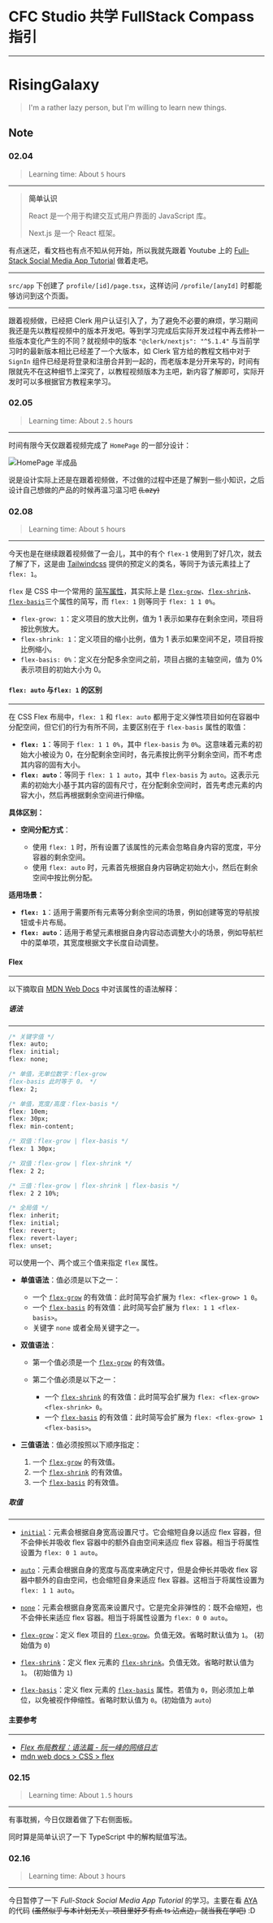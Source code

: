 # CFC Studio 共学 FullStack Compass 指引

---

# RisingGalaxy

> I'm a rather lazy person, but I'm willing to learn new things.

## Note

<!-- Content_START -->

### 02.04

> Learning time: About `5` hours

---

> **简单认识**
>
> React 是一个用于构建交互式用户界面的 JavaScript 库。
>
> Next.js 是一个 React 框架。

有点迷茫，看文档也有点不知从何开始，所以我就先跟着 Youtube 上的 [Full-Stack Social Media App Tutorial](https://www.youtube.com/watch?v=o080tU3sd0k) 做着走吧。

---

`src/app` 下创建了 `profile/[id]/page.tsx`，这样访问 `/profile/[anyId]` 时都能够访问到这个页面。

---

跟着视频做，已经把 Clerk 用户认证引入了，为了避免不必要的麻烦，学习期间我还是先以教程视频中的版本开发吧。等到学习完成后实际开发过程中再去修补一些版本变化产生的不同？就视频中的版本 `"@clerk/nextjs": "^5.1.4"` 与当前学习时的最新版本相比已经差了一个大版本，如 Clerk 官方给的教程文档中对于 `SignIn` 组件已经是将登录和注册合并到一起的，而老版本是分开来写的，时间有限就先不在这种细节上深究了，以教程视频版本为主吧，新内容了解即可，实际开发时可以多根据官方教程来学习。

### 02.05

> Learning time: About `2.5` hours

---

时间有限今天仅跟着视频完成了 `HomePage` 的一部分设计：

![HomePage 半成品](images/RisingGalaxy/0205-1-1-PostCardDesign.png)

说是设计实际上还是在跟着视频做，不过做的过程中还是了解到一些小知识，之后设计自己想做的产品的时候再温习温习吧 ~~(Lazy)~~

### 02.08

> Learning time: About `5` hours

---

今天也是在继续跟着视频做了一会儿，其中的有个 `flex-1` 使用到了好几次，就去了解了下，这是由 [Tailwindcss](https://tailwindcss.com/docs/flex) 提供的预定义的类名，等同于为该元素挂上了 `​flex: 1`​。

`​​flex​` 是 CSS 中一个常用的 [简写属性](https://developer.mozilla.org/zh-CN/docs/Web/CSS/Shorthand_properties)，其实际上是 [`flex-grow`](https://developer.mozilla.org/zh-CN/docs/Web/CSS/flex-grow)​、[`flex-shrink`](https://developer.mozilla.org/zh-CN/docs/Web/CSS/flex-shrink)​​、[`flex-basis`](https://developer.mozilla.org/zh-CN/docs/Web/CSS/flex-basis)​ 三个属性的简写，而 `​flex: 1`​ 则等同于 `​flex: 1 1 0%`​。

- `​flex-grow: 1`​：定义项目的放大比例，值为 1 表示如果存在剩余空间，项目将按比例放大。
- `​flex-shrink: 1`​：定义项目的缩小比例，值为 1 表示如果空间不足，项目将按比例缩小。
- `​flex-basis: 0%`​：定义在分配多余空间之前，项目占据的主轴空间，值为 0% 表示项目的初始大小为 0。

#### `flex: auto`​ 与 ​`flex: 1`​ 的区别

---

在 CSS Flex 布局中，`flex: 1` 和 `flex: auto` 都用于定义弹性项目如何在容器中分配空间，但它们的行为有所不同，主要区别在于 `flex-basis` 属性的取值：

- **​`flex: 1`​**：等同于 `flex: 1 1 0%`，其中 `flex-basis` 为 `0%`。这意味着元素的初始大小被设为 0，在分配剩余空间时，各元素按比例平分剩余空间，而不考虑其内容的固有大小。
- **​`flex: auto`​**：等同于 `flex: 1 1 auto`，其中 `flex-basis` 为 `auto`。这表示元素的初始大小基于其内容的固有尺寸，在分配剩余空间时，首先考虑元素的内容大小，然后再根据剩余空间进行伸缩。

**具体区别：**

- **空间分配方式**：

  - 使用 `flex: 1` 时，所有设置了该属性的元素会忽略自身内容的宽度，平分容器的剩余空间。
  - 使用 `flex: auto` 时，元素首先根据自身内容确定初始大小，然后在剩余空间中按比例分配。

**适用场景：**

- **​`flex: 1`​**：适用于需要所有元素等分剩余空间的场景，例如创建等宽的导航按钮或卡片布局。
- **​`flex: auto`​**：适用于希望元素根据自身内容动态调整大小的场景，例如导航栏中的菜单项，其宽度根据文字长度自动调整。

#### Flex

---

以下摘取自 [MDN Web Docs](https://developer.mozilla.org/zh-CN/docs/Web/CSS/flex?utm_source=blog.rising-galaxy.top) 中对该属性的语法解释：

##### **语法**

---

```css
/* 关键字值 */
flex: auto;
flex: initial;
flex: none;

/* 单值，无单位数字：flex-grow
flex-basis 此时等于 0。 */
flex: 2;

/* 单值，宽度/高度：flex-basis */
flex: 10em;
flex: 30px;
flex: min-content;

/* 双值：flex-grow | flex-basis */
flex: 1 30px;

/* 双值：flex-grow | flex-shrink */
flex: 2 2;

/* 三值：flex-grow | flex-shrink | flex-basis */
flex: 2 2 10%;

/* 全局值 */
flex: inherit;
flex: initial;
flex: revert;
flex: revert-layer;
flex: unset;
```

可以使用一个、两个或三个值来指定 `flex` 属性。

- **单值语法**：值必须是以下之一：

  - 一个 [`flex-grow`](https://developer.mozilla.org/zh-CN/docs/Web/CSS/flex-grow) 的有效值：此时简写会扩展为 `flex: <flex-grow> 1 0`。
  - 一个 [`flex-basis`](https://developer.mozilla.org/zh-CN/docs/Web/CSS/flex-basis) 的有效值：此时简写会扩展为 `flex: 1 1 <flex-basis>`。
  - 关键字 `none` 或者全局关键字之一。

- **双值语法**：

  - 第一个值必须是一个 [`flex-grow`](https://developer.mozilla.org/zh-CN/docs/Web/CSS/flex-grow) 的有效值。
  - 第二个值必须是以下之一：

    - 一个 [`flex-shrink`](https://developer.mozilla.org/zh-CN/docs/Web/CSS/flex-shrink) 的有效值：此时简写会扩展为 `flex: <flex-grow> <flex-shrink> 0`。
    - 一个 [`flex-basis`](https://developer.mozilla.org/zh-CN/docs/Web/CSS/flex-basis) 的有效值：此时简写会扩展为 `flex: <flex-grow> 1 <flex-basis>`。

- **三值语法**：值必须按照以下顺序指定：

  1. 一个 [`flex-grow`](https://developer.mozilla.org/zh-CN/docs/Web/CSS/flex-grow) 的有效值。
  2. 一个 [`flex-shrink`](https://developer.mozilla.org/zh-CN/docs/Web/CSS/flex-shrink) 的有效值。
  3. 一个 [`flex-basis`](https://developer.mozilla.org/zh-CN/docs/Web/CSS/flex-basis) 的有效值。

##### **取值**

---

- [`initial`](https://developer.mozilla.org/zh-CN/docs/Web/CSS/flex?utm_source=blog.rising-galaxy.top#initial)：元素会根据自身宽高设置尺寸。它会缩短自身以适应 flex 容器，但不会伸长并吸收 flex 容器中的额外自由空间来适应 flex 容器。相当于将属性设置为 `flex: 0 1 auto`。

- [`auto`](https://developer.mozilla.org/zh-CN/docs/Web/CSS/flex?utm_source=blog.rising-galaxy.top#auto)：元素会根据自身的宽度与高度来确定尺寸，但是会伸长并吸收 flex 容器中额外的自由空间，也会缩短自身来适应 flex 容器。这相当于将属性设置为 `flex: 1 1 auto`。

- [`none`](https://developer.mozilla.org/zh-CN/docs/Web/CSS/flex?utm_source=blog.rising-galaxy.top#none)：元素会根据自身宽高来设置尺寸。它是完全非弹性的：既不会缩短，也不会伸长来适应 flex 容器。相当于将属性设置为 `flex: 0 0 auto`。

- [`flex-grow`](https://developer.mozilla.org/zh-CN/docs/Web/CSS/flex?utm_source=blog.rising-galaxy.top#flex-grow)：定义 flex 项目的 [`flex-grow`](https://developer.mozilla.org/zh-CN/docs/Web/CSS/flex-grow)。负值无效。省略时默认值为 `1`。 (初始值为 `0`)

- [`flex-shrink`](https://developer.mozilla.org/zh-CN/docs/Web/CSS/flex?utm_source=blog.rising-galaxy.top#flex-shrink)：定义 flex 元素的 [`flex-shrink`](https://developer.mozilla.org/zh-CN/docs/Web/CSS/flex-shrink)。负值无效。省略时默认值为`1`。 (初始值为 `1`)

- [`flex-basis`](https://developer.mozilla.org/zh-CN/docs/Web/CSS/flex?utm_source=blog.rising-galaxy.top#flex-basis)：定义 flex 元素的 [`flex-basis`](https://developer.mozilla.org/zh-CN/docs/Web/CSS/flex-basis) 属性。若值为 `0`，则必须加上单位，以免被视作伸缩性。省略时默认值为 `0`。(初始值为 `auto`)

#### 主要参考

---

- _[Flex 布局教程：语法篇 - 阮一峰的网络日志](https://www.ruanyifeng.com/blog/2015/07/flex-grammar.html?utm_source=chatgpt.com)_
- [mdn web docs &gt; CSS &gt; flex](https://developer.mozilla.org/zh-CN/docs/Web/CSS/flex?utm_source=blog.rising-galaxy.top#%E5%BD%A2%E5%BC%8F%E5%AE%9A%E4%B9%89)

### 02.15

> Learning time: About `1.5` hours

---

有事耽搁，今日仅跟着做了下右侧面板。

同时算是简单认识了一下 TypeScript 中的解构赋值写法。

### 02.16

> Learning time: About `3` hours

---

今日暂停了一下 _Full-Stack Social Media App Tutorial_ 的学习。主要在看 [AYA](https://github.com/liriliri/aya) 的代码 ~~(虽然似乎与本计划无关，项目里好歹有点 ts 沾点边，就当我在学吧)~~ :D

<!-- Content_END -->
